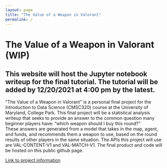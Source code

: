 ```yaml
---
layout: page
title: "The Value of a Weapon in Valorant"
permalink: /
---
```

<h1>The Value of a Weapon in Valorant (WIP)</h1>

<h2> This website will host the Jupyter notebook writeup for the final tutorial. The tutorial will be added by 12/20/2021 at 4:00 pm by the latest. </h2>

<p>"The Value of a Weapon in Valorant" is a personal final project for the Introduction to Data Science (CMSC320) course at the University of Maryland, College Park. This final project will be a statistical analysis writeup that seeks to provide an answer to the common question many beginner players have: “which weapon should I buy this round?” <br> 
These answers are generated from a model that takes in the map, agent, and funds, and recommends them a weapon to use, based on the round results of other players in the same situation. The APIs this project will use are VAL-CONTENT-V1 and VAL-MATCH-V1. The final product and code will be hosted on this public github page.</p>

<p><a href="https://cmsc320.github.io/files/cmsc320_f2021_final_rubric.pdf">Link to project information</a></p>
